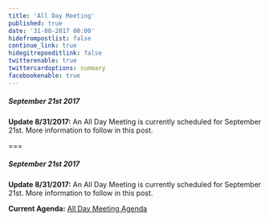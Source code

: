 ```yaml
---
title: 'All Day Meeting'
published: true
date: '31-08-2017 00:00'
hidefrompostlist: false
continue_link: true
hidegitrepoeditlink: false
twitterenable: true
twittercardoptions: summary
facebookenable: true
---
```


##### September 21st 2017

**Update 8/31/2017:**
An All Day Meeting is currently scheduled for September 21st.
More information to follow in this post.

===


##### September 21st 2017

**Update 8/31/2017:**
An All Day Meeting is currently scheduled for September 21st.
More information to follow in this post.

**Current Agenda:**
[All Day Meeting Agenda](/resources/all-day-meeting-agenda)
